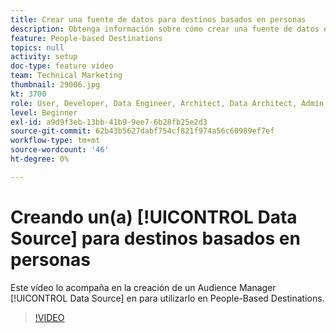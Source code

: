 ```yaml
---
title: Crear una fuente de datos para destinos basados en personas
description: Obtenga información sobre cómo crear una fuente de datos en Audience Manager para utilizarla en People-Based Destinations.
feature: People-based Destinations
topics: null
activity: setup
doc-type: feature video
team: Technical Marketing
thumbnail: 29006.jpg
kt: 3700
role: User, Developer, Data Engineer, Architect, Data Architect, Admin, Leader
level: Beginner
exl-id: a9d9f3eb-13bb-41b9-9ee7-6b28fb25e2d3
source-git-commit: 62b43b5627dabf754cf821f974a56c60989ef7ef
workflow-type: tm+mt
source-wordcount: '46'
ht-degree: 0%

---
```


# Creando un(a) [!UICONTROL Data Source] para destinos basados en personas

Este vídeo lo acompaña en la creación de un Audience Manager [!UICONTROL Data Source] en para utilizarlo en People-Based Destinations.

>[!VIDEO](https://video.tv.adobe.com/v/32174/?quality=12&captions=spa)
